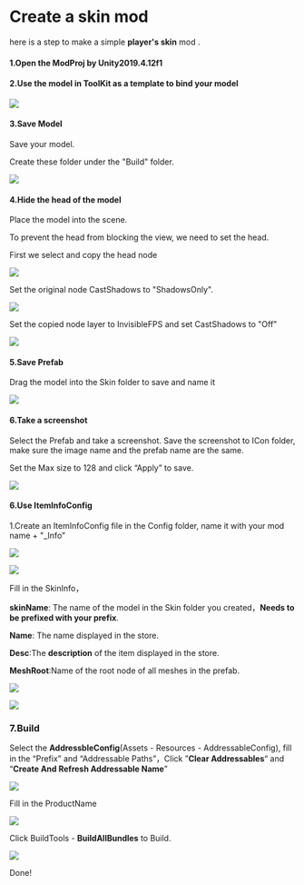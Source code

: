 # Create a skin mod



here is a step to make a simple **player's skin** mod .

#### 1.Open the ModProj by Unity2019.4.12f1



#### 2.Use the model in ToolKit as a template to bind your model

![](3.create-a-skin-mod/model.png)



#### 3.Save Model

Save your model.

Create these folder under the "Build" folder.

![](3.create-a-skin-mod/folder.png)



#### 4.Hide the head of the model

Place the model into the scene.

To prevent the head from blocking the view, we need to set the head.

First we select and copy the head node

![](3.create-a-skin-mod/copyhead.png)

Set the original node CastShadows to "ShadowsOnly".

![](3.create-a-skin-mod/sethead.png)

Set the copied node layer to InvisibleFPS and set CastShadows to "Off"

![](3.create-a-skin-mod/headlayer.png)



#### 5.Save Prefab

Drag the model into the Skin folder to save and name it

![](3.create-a-skin-mod/saveprefab.png)



#### 6.Take a screenshot

Select the Prefab and take a screenshot. Save the screenshot to ICon folder, make sure the image name and the prefab name are the same.

Set the Max size to 128 and click “Apply” to save.

![](3.create-a-skin-mod/setimage.png)



#### 6.Use ItemInfoConfig

1.Create an ItemInfoConfig file in the Config folder, name it with your mod name + "_Info”

<img src="3.create-a-skin-mod/iteminfoconfig.png"/>

![](3.create-a-skin-mod/iteminfoconfig2.png)

Fill in the SkinInfo，

**skinName**: The name of the model in the Skin folder you created，**Needs to be prefixed with your prefix**.

**Name**: The name displayed in the store.

**Desc**:The **description** of the item displayed in the store.

**MeshRoot**:Name of the root node of all meshes in the prefab.

<img src="3.create-a-skin-mod/rootofmesh.png"/>

![](3.create-a-skin-mod/filliteminfoconfig.png)

### 7.Build

Select the **AddressbleConfig**(Assets - Resources - AddressableConfig), fill in the “Prefix” and “Addressable Paths”，Click ”**Clear Addressables**“ and “**Create And Refresh Addressable Name**”

![](3.create-a-skin-mod/addressableconfig.png)

Fill in the ProductName

![](3.create-a-skin-mod/prodoctname.png)

Click BuildTools - **BuildAllBundles** to Build.

![](3.create-a-skin-mod/buildTool.png)

Done!

